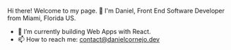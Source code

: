 Hi there! Welcome to my page. 👋
I'm Daniel, Front End Software Developer from Miami, Florida US.

- 🌱 I’m currently building Web Apps with React.
- 📫 How to reach me: contact@danielcornejo.dev
